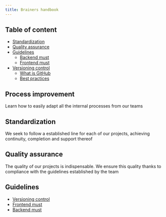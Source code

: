 ```yaml
---
title: Brainers handbook
---
```

## Table of content

* [Standardization](<>)
* [Quality assurance](<>)
* [Guidelines](<>)
  * [Backend must](<>)
  * [Frontend must](<>)
* [Versioning control](<>)
  * [What is GitHub](<>)
  * [Best practices](<>)

## Process improvement

Learn how to easily adapt all the internal processes from our teams

## Standardization

We seek to follow a established line for each of our projects, achieving continuity, completion and support thereof

## Quality assurance

The quality of our projects is indispensable. We ensure this quality thanks to compliance with the guidelines established by the team

## Guidelines

* [Versioning control](https://github.com/spotdevelopers/developers-handbook/blob/master/Versioning-control.md)
* [Frontend must](<>)
* [Backend must](<>)
